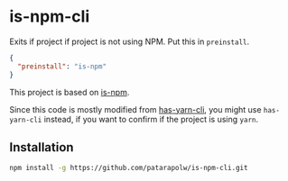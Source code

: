 # is-npm-cli

Exits if project if project is not using NPM. Put this in `preinstall`.

```json
{
  "preinstall": "is-npm"
}
```

This project is based on [is-npm](https://github.com/sindresorhus/is-npm).

Since this code is mostly modified from [has-yarn-cli](https://github.com/sindresorhus/has-yarn-cli), you might use `has-yarn-cli` instead, if you want to confirm if the project is using `yarn`.

## Installation

```sh
npm install -g https://github.com/patarapolw/is-npm-cli.git
```
